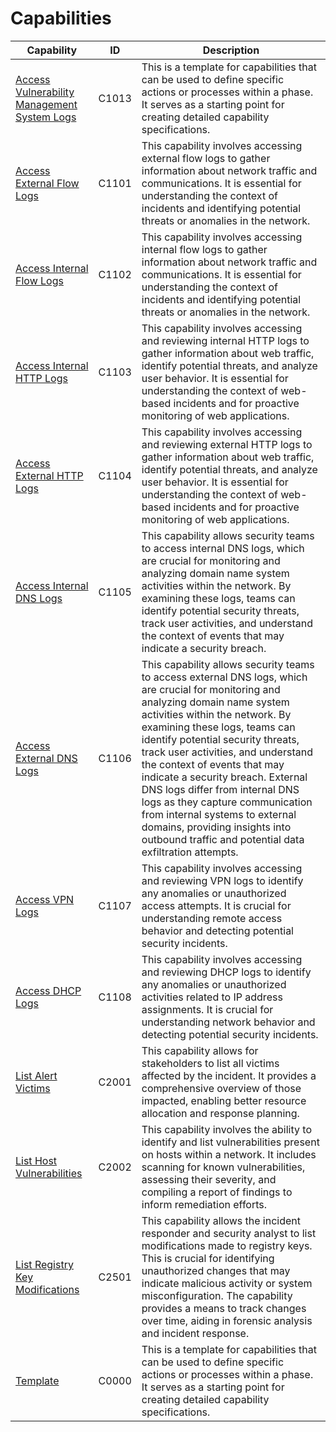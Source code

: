 # Capabilities

| Capability | ID | Description |
|------|----|-------------|
| [Access Vulnerability Management System Logs](../capability/C1013.md) | C1013 | This is a template for capabilities that can be used to define specific actions or processes within a phase. It serves as a starting point for creating detailed capability specifications. |
| [Access External Flow Logs](../capability/C1101.md) | C1101 | This capability involves accessing external flow logs to gather information about network traffic and communications. It is essential for understanding the context of incidents and identifying potential threats or anomalies in the network. |
| [Access Internal Flow Logs](../capability/C1102.md) | C1102 | This capability involves accessing internal flow logs to gather information about network traffic and communications. It is essential for understanding the context of incidents and identifying potential threats or anomalies in the network. |
| [Access Internal HTTP Logs](../capability/C1103.md) | C1103 | This capability involves accessing and reviewing internal HTTP logs to gather information about web traffic, identify potential threats, and analyze user behavior. It is essential for understanding the context of web-based incidents and for proactive monitoring of web applications. |
| [Access External HTTP Logs](../capability/C1104.md) | C1104 | This capability involves accessing and reviewing external HTTP logs to gather information about web traffic, identify potential threats, and analyze user behavior. It is essential for understanding the context of web-based incidents and for proactive monitoring of web applications. |
| [Access Internal DNS Logs](../capability/C1105.md) | C1105 | This capability allows security teams to access internal DNS logs, which are crucial for monitoring and analyzing domain name system activities within the network. By examining these logs, teams can identify potential security threats, track user activities, and understand the context of events that may indicate a security breach. |
| [Access External DNS Logs](../capability/C1106.md) | C1106 | This capability allows security teams to access external DNS logs, which are crucial for monitoring and analyzing domain name system activities within the network. By examining these logs, teams can identify potential security threats, track user activities, and understand the context of events that may indicate a security breach. External DNS logs differ from internal DNS logs as they capture communication from internal systems to external domains, providing insights into outbound traffic and potential data exfiltration attempts. |
| [Access VPN Logs](../capability/C1107.md) | C1107 | This capability involves accessing and reviewing VPN logs to identify any anomalies or unauthorized access attempts. It is crucial for understanding remote access behavior and detecting potential security incidents. |
| [Access DHCP Logs](../capability/C1108.md) | C1108 | This capability involves accessing and reviewing DHCP logs to identify any anomalies or unauthorized activities related to IP address assignments. It is crucial for understanding network behavior and detecting potential security incidents. |
| [List Alert Victims](../capability/C2001.md) | C2001 | This capability allows for stakeholders to list all victims affected by the incident. It provides a comprehensive overview of those impacted, enabling better resource allocation and response planning. |
| [List Host Vulnerabilities](../capability/C2002.md) | C2002 | This capability involves the ability to identify and list vulnerabilities present on hosts within a network. It includes scanning for known vulnerabilities, assessing their severity, and compiling a report of findings to inform remediation efforts. |
| [List Registry Key Modifications](../capability/C2501.md) | C2501 | This capability allows the incident responder and security analyst to list modifications made to registry keys. This is crucial for identifying unauthorized changes that may indicate malicious activity or system misconfiguration. The capability provides a means to track changes over time, aiding in forensic analysis and incident response. |
| [Template](../capability/C0000.md) | C0000 | This is a template for capabilities that can be used to define specific actions or processes within a phase. It serves as a starting point for creating detailed capability specifications. |